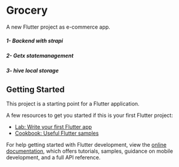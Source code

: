 # Grocery

A new Flutter project as e-commerce app.
<h5>1- Backend with strapi </h5> <link href="[styles.css](https://github.com/MidoSabry/Grocery-backend)">
<h5>2- Getx statemanagement </h5>
<h5>3- hive local storage </h5>



## Getting Started

This project is a starting point for a Flutter application.

A few resources to get you started if this is your first Flutter project:

- [Lab: Write your first Flutter app](https://docs.flutter.dev/get-started/codelab)
- [Cookbook: Useful Flutter samples](https://docs.flutter.dev/cookbook)

For help getting started with Flutter development, view the
[online documentation](https://docs.flutter.dev/), which offers tutorials,
samples, guidance on mobile development, and a full API reference.
